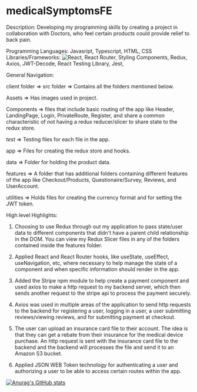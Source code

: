 # medicalSymptomsFE

Description: Developing my programming skills by creating a project in collaboration with Doctors, who feel certain products could provide relief to back pain.

Programming Languages: Javasript, Typescript, HTML, CSS
Libraries/Frameworks: ![React](https://img.shields.io/badge/react-%2320232a.svg?style=for-the-badge&logo=react&logoColor=%2361DAFB), React Router, Styling Components, Redux, Axios, JWT-Decode, React Testing Library, Jest, 

General Navigation: 

client folder => src folder => Contains all the folders mentioned below.

Assets => Has images used in project.

Components => files that include basic routing of the app like Header, LandingPage, Login, PrivateRoute, Register, and share a common characteristic of
not having a redux reducer/slicer to share state to the redux store.

_test_ => Testing files for each file in the app.

app => Files for creating the redux store and hooks.

data => Folder for holding the product data.

features => A folder that has additional folders containing different features of the app like Checkout/Products, Questionaire/Survey, Reviews, and UserAccount.

utilities => Holds files for creating the currency format and for setting the JWT token.

High level Highlights:

1. Choosing to use Redux through out my application to pass state/user data to different components that didn't have a parent child relationship in the DOM. You can view my Redux Slicer files in any of the folders contained inside the features folder.

2. Applied React and React Router hooks, like useState, useEffect, useNavigation, etc, where necessary to help manage the state of a component and when specific information should render in the app.

3. Added the Stripe npm module to help create a payment component and used axios to make a http request to my backend server, which then sends another request to the stripe api to process the payment securely.

4. Axios was used in multiple areas of the application to send http requests to the backend for registering a user, logging in a user, a user submitting reviews/viewing reviews, and for submitting payment at checkout.

5. The user can upload an insurance card file to their account. The idea is that they can get a rebate from their insurance for the medical device purchase. An http request is sent with the insurance card file to the backend and the backend will processes the file and send it to an Amazon S3 bucket.

6. Applied JSON WEB Token technology for authenticating a user and authorizing a user to be able to access certain routes within the app.

[![Anurag's GitHub stats](https://github-readme-stats.vercel.app/api?username=dconley1212)](https://github.com/dconley1212/github-readme-stats)

